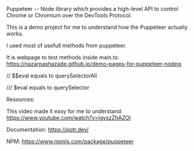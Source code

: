 Puppeteer -- Node library which provides a high-level API to control Chrome or Chromium over the DevTools Protocol.

This is a demo project for me to understand how the Puppeteer actually works.

I used most of usefull methods from puppeteer.

It is webpage to test methods inside main.ts: https://nazarpashazade.github.io/demo-pages-for-puppeteer-nodejs


// $$eval equals to querySelectorAll

/// $eval equals to querySelector



Resources:

This video made it easy for me to understand: https://www.youtube.com/watch?v=lgyszZhAZOI

Documentation: https://pptr.dev/

NPM: https://www.npmjs.com/package/puppeteer
